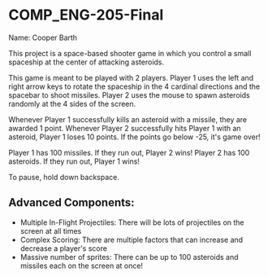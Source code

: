# COMP_ENG-205-Final

Name: Cooper Barth

This project is a space-based shooter game in which you control a small spaceship at the center of attacking asteroids.

This game is meant to be played with 2 players. Player 1 uses the left and right arrow keys to rotate the spaceship in the 4 cardinal directions and the spacebar to shoot missiles. Player 2 uses the mouse to spawn asteroids randomly at the 4 sides of the screen.

Whenever Player 1 successfully kills an asteroid with a missile, they are awarded 1 point. Whenever Player 2 successfully hits Player 1 with an asteroid, Player 1 loses 10 points. If the points go below -25, it's game over!

Player 1 has 100 missiles. If they run out, Player 2 wins! Player 2 has 100 asteroids. If they run out, Player 1 wins!

To pause, hold down backspace.

## Advanced Components:

- Multiple In-Flight Projectiles: There will be lots of projectiles on the screen at all times
- Complex Scoring: There are multiple factors that can increase and decrease a player's score
- Massive number of sprites: There can be up to 100 asteroids and missiles each on the screen at once!
